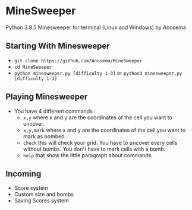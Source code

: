# MineSweeper
Python 3.8.5 Minesweeper for terminal (Linux and Windows) by Anosema

## Starting With Minesweeper
- `git clone https://github.com/Anosema/MineSweeper`
- `cd MineSweeper`
- `python minesweeper.py [difficulty 1-3]` or `python3 minesweeper.py [difficulty 1-3]`

## Playing Minesweeper
- You have 4 different commands :
	- `x,y` where x and y are the coordinates of the cell you want to uncover.
	- `x,y,mark` where x and y are the coordinates of the cell you want to mark as bombed.
	- `check` this will check your grid. You have to uncover every cells without bombs. You don't have to mark cells with a bomb.
	- `help` that show the little paragraph about commands.

## Incoming
- Score system
- Custom size and bombs
- Saving Scores system